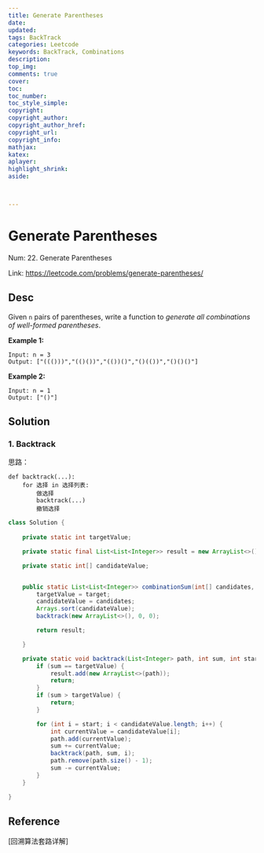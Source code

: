 ```yaml
---
title: Generate Parentheses
date: 
updated:
tags: BackTrack
categories: Leetcode
keywords: BackTrack, Combinations
description:
top_img:
comments: true
cover:
toc:
toc_number:
toc_style_simple:
copyright:
copyright_author:
copyright_author_href:
copyright_url:
copyright_info:
mathjax:
katex:
aplayer:
highlight_shrink:
aside:



---
```


# Generate Parentheses

Num: 22. Generate Parentheses

Link: https://leetcode.com/problems/generate-parentheses/



## Desc

Given `n` pairs of parentheses, write a function to *generate all combinations of well-formed parentheses*.

 

**Example 1:**

```
Input: n = 3
Output: ["((()))","(()())","(())()","()(())","()()()"]
```

**Example 2:**

```
Input: n = 1
Output: ["()"]
```



## Solution

### 1. Backtrack

思路：

```
def backtrack(...):
    for 选择 in 选择列表:
        做选择
        backtrack(...)
        撤销选择
```



```java
class Solution {
  
    private static int targetValue;

    private static final List<List<Integer>> result = new ArrayList<>();

    private static int[] candidateValue;


    public static List<List<Integer>> combinationSum(int[] candidates, int target) {
        targetValue = target;
        candidateValue = candidates;
        Arrays.sort(candidateValue);
        backtrack(new ArrayList<>(), 0, 0);

        return result;

    }

    private static void backtrack(List<Integer> path, int sum, int start) {
        if (sum == targetValue) {
            result.add(new ArrayList<>(path));
            return;
        }
        if (sum > targetValue) {
            return;
        }

        for (int i = start; i < candidateValue.length; i++) {
            int currentValue = candidateValue[i];
            path.add(currentValue);
            sum += currentValue;
            backtrack(path, sum, i);
            path.remove(path.size() - 1);
            sum -= currentValue;
        }
    }

}
```



 

## Reference

[回溯算法套路详解]